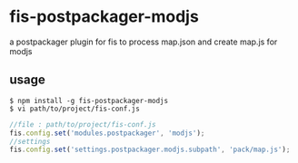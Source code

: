 # fis-postpackager-modjs

a postpackager plugin for fis to process map.json and create map.js for modjs

## usage

    $ npm install -g fis-postpackager-modjs
    $ vi path/to/project/fis-conf.js

```javascript
//file : path/to/project/fis-conf.js
fis.config.set('modules.postpackager', 'modjs');
//settings
fis.config.set('settings.postpackager.modjs.subpath', 'pack/map.js');
```
